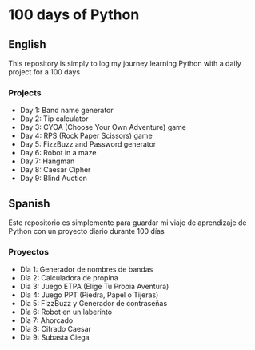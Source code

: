 # 100 days of Python

## English

This repository is simply to log my journey learning Python with a daily project for a 100 days

### Projects

* Day 1: Band name generator
* Day 2: Tip calculator
* Day 3: CYOA (Choose Your Own Adventure) game
* Day 4: RPS (Rock Paper Scissors) game
* Day 5: FizzBuzz and Password generator
* Day 6: Robot in a maze
* Day 7: Hangman
* Day 8: Caesar Cipher
* Day 9: Blind Auction

## Spanish

Este repositorio es simplemente para guardar mi viaje de aprendizaje de Python con un proyecto diario durante 100 días

### Proyectos

* Día 1: Generador de nombres de bandas
* Día 2: Calculadora de propina
* Día 3: Juego ETPA (Elige Tu Propia Aventura)
* Día 4: Juego PPT (Piedra, Papel o Tijeras)
* Dia 5: FizzBuzz y Generador de contraseñas
* Día 6: Robot en un laberinto
* Día 7: Ahorcado
* Día 8: Cifrado Caesar
* Dia 9: Subasta Ciega

